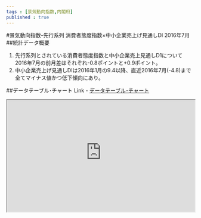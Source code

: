 ```yaml
--- 
tags : [景気動向指数,内閣府] 
published : true
---
```

#景気動向指数-先行系列 消費者態度指数×中小企業売上げ見通しDI 2016年7月
##統計データ概要
1. 先行系列とされている消費者態度指数と中小企業売上見通しD1について2016年7月の前月差はそれぞれ-0.8ポイントと+0.9ポイント。 
1. 中小企業売上げ見通しDIは2016年1月の9.4以降、直近2016年7月(-4.8)まで全てマイナス値かつ低下傾向にあり。

##データテーブル･チャート
Link - [データテーブル･チャート](http://knowledgevault.saecanet.com/charts/am-consulting.co.jp-2016-09-07-15-13-03.html)

<iframe src="http://knowledgevault.saecanet.com/charts/am-consulting.co.jp-2016-09-07-15-13-03.html" width="100%" height="300px"></iframe>